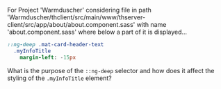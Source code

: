 For Project 'Warmduscher' considering file in path 'Warmduscher/thclient/src/main/www/thserver-client/src/app/about/about.component.sass' with name 'about.component.sass' where below a part of it is displayed...
```sass
::ng-deep .mat-card-header-text
  .myInfoTitle
    margin-left: -15px
```
What is the purpose of the `::ng-deep` selector and how does it affect the styling of the `.myInfoTitle` element?